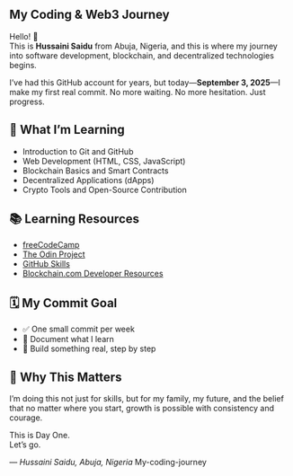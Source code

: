 ## My Coding & Web3 Journey

Hello! 👋  
This is **Hussaini Saidu** from Abuja, Nigeria, and this is where my journey into software development, blockchain, and decentralized technologies begins.

I’ve had this GitHub account for years, but today—**September 3, 2025**—I make my first real commit. No more waiting. No more hesitation. Just progress.

## 🎯 What I’m Learning
- Introduction to Git and GitHub
- Web Development (HTML, CSS, JavaScript)
- Blockchain Basics and Smart Contracts
- Decentralized Applications (dApps)
- Crypto Tools and Open-Source Contribution

## 📚 Learning Resources
- [freeCodeCamp](https://www.freecodecamp.org)
- [The Odin Project](https://www.theodinproject.com)
- [GitHub Skills](https://skills.github.com)
- [Blockchain.com Developer Resources](https://www.blockchain.com/developers)

## 🗓 My Commit Goal
- ✅ One small commit per week  
- 📝 Document what I learn  
- 🔧 Build something real, step by step  

## 💬 Why This Matters
I’m doing this not just for skills, but for my family, my future, and the belief that no matter where you start, growth is possible with consistency and courage.

This is Day One.  
Let’s go.

— *Hussaini Saidu, Abuja, Nigeria*
 My-coding-journey

